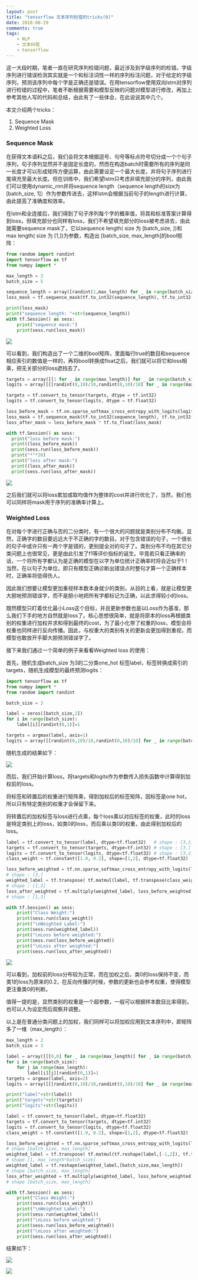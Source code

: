 ```yaml
---
layout: post
title: "tensorflow 文本序列检错的tricks(0)"
date: 2018-08-29
comments: true
tags: 
	- NLP
	- 文本纠错
	- tensorflow
---
```


这一大段时期，笔者一直在研究序列检错问题，最近涉及到字级序列的检错。字级序列进行错误检测其实就是一个和标注词性一样的序列标注问题，对于给定的字级序列，预测该序列中每个字是正确还是错误。在用tensorflow使用双向lstm对序列进行检错的过程中，笔者不断根据需要和模型反映的问题对模型进行修改，再加上参考其他人写的代码和总结，由此有了一些体会，在此说说其中几个。

本文介绍两个tricks：

1.  Sequence Mask
2.  Weighted Loss

<!-- more -->

### Sequence Mask

在获得文本语料之后，我们会将文本根据逗号、句号等标点符号切分成一个个句子序列，句子序列显然并不是固定长度的，然而在构造batch时需要所有的序列是同一长度才可以形成矩阵方便运算，由此需要设定一个最大长度，并将句子序列进行尾填充至最大长度。但在训练中，我们希望lstm只考虑非填充部分的序列，由此我们可以使用dynamic_rnn并将sequence length（sequence length的size为[batch_size, 1]）作为参数传进去，这样lstm会根据当前句子的length进行计算，由此提高了准确度和效率。

在lstm和全连接后，我们得到了句子序列每个字的概率值，将其和标准答案计算得到loss，但填充部分也同样有loss，我们不希望填充部分的loss被考虑进去，由此就需要sequence mask了，它以sequence length( size 为 [batch_size, ])和max length( size 为 [1,])为参数，构造出 [batch_size, max_length]的bool矩阵：

```python
from random import randint
import tensorflow as tf
from numpy import *

max_length = 3
batch_size = 5

sequence_length = array([randint(1,max_length) for _ in range(batch_size)])
loss_mask = tf.sequence_mask(tf.to_int32(sequence_length), tf.to_int32(max_length))

print(loss_mask)
print("sequence length: "+str(sequence_length))
with tf.Session() as sess:
	print("sequence mask:")
	print(sess.run(loss_mask))
```

![](http://ot1c7ttzm.bkt.clouddn.com/tf_trick_smask0.png)

可以看到，我们构造出了一个二维的bool矩阵，里面每行true的数目和sequence相应索引的数值是一样的，再将bool转换成float之后，我们就可以将它和loss相乘，把无关部分的loss遮挡去了。

```python
targets = array([[1 for _ in range(max_length)] for _ in range(batch_size)])
logits = array([[[randint(0,10)/10,randint(0,10)/10] for _ in range(max_length)] for _ in range(batch_size)])

targets = tf.convert_to_tensor(targets, dtype = tf.int32)
logits = tf.convert_to_tensor(logits, dtype = tf.float32)

loss_before_mask = tf.nn.sparse_softmax_cross_entropy_with_logits(logits=logits, labels=targets)
loss_mask = tf.sequence_mask(tf.to_int32(sequence_length), tf.to_int32(max_length))
loss_after_mask = loss_before_mask * tf.to_float(loss_mask)

with tf.Session() as sess:
  print("loss before mask:")
  print((loss_before_mask))
  print(sess.run(loss_before_mask))
  print("*"*20)
  print("loss after mask:")
  print((loss_after_mask))
  print(sess.run(loss_after_mask))
```

![](http://ot1c7ttzm.bkt.clouddn.com/tf_trick_smask1.png)

之后我们就可以将loss累加或取均值作为整体的cost并进行优化了，当然，我们也可以同样将mask用于序列的准确率计算上。



### Weighted Loss

在对每个字进行正确与否的二分类时，有一个很大的问题就是类别分布不均衡。显然，正确字的数目要远远大于不正确的字的数目。对于包含错误的句子，一个很长的句子中或许只有一两个字是错的，更别提全对的句子了。类别分布不均在其它分类问题上也很常见，更是由此引发了f1等评价指标的诞生。毕竟若只看正确率的话，一个将所有字都认为是正确的模型在以字为单位统计正确率时将会近似于1！当然，在以句子为单位，即只有模型正确诊断出错误点时整句才算一个正确样本时，正确率将低得伤人。

因此我们想要让模型更加重视样本数本身就少的类别，从目的上看，就是让模型更大胆地预测错误字，而不是胆小地把所有字都标记为正确，以此求得较小的loss。

既然模型只盯着优化最小Loss这个目标，并且更新参数也是以Loss作为基准，那么我们下手的地方自然就是loss了。核心思想很简单，就是将原本的loss再根据类别的权重进行加权并求和得到最终的cost，为了最小化带了权重的loss，模型会将权重也同样进行反向传播。因此，与权重大的类别有关的更新会更加得到重视，而模型也敢放开手脚大胆预测错误字了。

接下来我们通过一个简单的例子来看看Weighted loss 的使用：

首先，随机生成batch_size 为3的二分类one_hot 标签label，标签转换成索引的targets，随机生成模型的最终预测logits：

```python
import tensorflow as tf
from numpy import *
from random import randint

batch_size = 3

label = zeros([batch_size,2])
for i in range(batch_size):
	label[i][randint(0,1)]=1

targets = argmax(label, axis=1)
logits = array([[randint(0,10)/10,randint(0,10)/10] for _ in range(batch_size)])
```

随机生成的结果如下：

![](http://ot1c7ttzm.bkt.clouddn.com/tf_csc_trick0_result0.png)

而后，我们开始计算loss，将targets和logits作为参数传入损失函数中计算得到加权前的loss。

将标签和转置后的权重进行矩阵乘，得到加权后的标签矩阵，因标签是one hot，所以只有特定类别的权重才会保留下来。

将转置后的加权标签与loss进行点乘，每个loss乘以对应标签的权重，此时的loss是特定类别上的loss，如类0的loss，而后乘以类0的权重，由此得到加权后的loss。

```python
label = tf.convert_to_tensor(label, dtype=tf.float32)	# shape : [3,2]
targets = tf.convert_to_tensor(targets, dtype=tf.int32)	# shape : [3,]
logits = tf.convert_to_tensor(logits, dtype=tf.float32)	# shape : [3,2]
class_weight = tf.constant([1.0, 0.2], shape=[1,2], dtype=tf.float32)  # shape : [1,2]

loss_before_weighted = tf.nn.sparse_softmax_cross_entropy_with_logits(logits = logits, labels=targets)
# shape : [3,]
weighted_label = tf.transpose( tf.matmul(label, tf.transpose(class_weight)) )	
# shape : [1,3]
loss_after_weighted = tf.multiply(weighted_label, loss_before_weighted)	
# shape : [1,3]

with tf.Session() as sess:
	print("Class Weight:")
	print(sess.run(class_weight))
	print("\nWeighted Label:")
	print(sess.run(weighted_label))
	print("\nLoss before weighted:")
	print(sess.run(loss_before_weighted))
	print("\nLoss after weighted:")
	print(sess.run(loss_after_weighted))

```

![](http://ot1c7ttzm.bkt.clouddn.com/tf_csc_trick0_result1.png)

可以看到，加权前的loss分布较为正常，而在加权之后，类0的loss保持不变，而类1的loss为原来的0.2，在反向传播的时候，参数的更新也会参考权重，使得模型更注重类0的判断。

值得一提的是，显然类别的权重是一个超参数，一般可以根据样本数目比率得到，也可以人为设定而后观察并调整。

以上是在普通分类问题上的加权，我们同样可以将加权应用到文本序列中，即矩阵多了一维（max_length）：

```python
max_length = 2
batch_size = 3

label = array([[[0,0] for _ in range(max_length)] for _ in range(batch_size)])
for i in range(batch_size):
	for j in range(max_length):
		label[i][j][randint(0,1)]=1
targets = argmax(label, axis=2)
logits = array([[[randint(0,10)/10,randint(0,10)/10] for _ in range(max_length)] for _ in range(batch_size)])

print("label"+str(label))
print("targets"+str(targets))
print("logits"+str(logits))

label = tf.convert_to_tensor(label, dtype=tf.float32)
targets = tf.convert_to_tensor(targets, dtype=tf.int32)
logits = tf.convert_to_tensor(logits, dtype=tf.float32)
class_weight = tf.constant([1.0, 0.2], shape=[1,2], dtype=tf.float32)

loss_before_weighted = tf.nn.sparse_softmax_cross_entropy_with_logits(logits = logits, labels=targets)
# shape [batch_size, max_length]
weighted_label = tf.transpose( tf.matmul(tf.reshape(label,[-1,2]), tf.transpose(class_weight)) ) 
# shape [1, max_length*batch_size]
weighted_label = tf.reshape(weighted_label,[batch_size,max_length])
# shape [batch_size, max_length]
loss_after_weighted = tf.multiply(weighted_label, loss_before_weighted)
# shape [batch_size, max_length]

with tf.Session() as sess:
	print("Class Weight:")
	print(sess.run(class_weight))
	print("\nWeighted Label:")
	print(sess.run(weighted_label))
	print("\nLoss before weighted:")
	print(sess.run(loss_before_weighted))
	print("\nLoss after weighted:")
	print(sess.run(loss_after_weighted))

```

结果如下：

![](http://ot1c7ttzm.bkt.clouddn.com/tf_csc_trick0_result2.png)

![](http://ot1c7ttzm.bkt.clouddn.com/tf_csc_trick0_result3.png)







